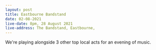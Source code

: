 ```yaml
---
layout: post
title: Eastbourne Bandstand
date: 02-08-2021
live-date: 8pm, 28 August 2021
live-address: The Bandstand, Eastbourne, 
---
```


We're playing alongside 3 other top local acts for an evening of music. 